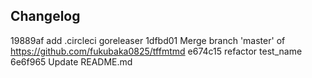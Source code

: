 ## Changelog

19889af add .circleci goreleaser
1dfbd01 Merge branch 'master' of https://github.com/fukubaka0825/tffmtmd
e674c15 refactor test_name
6e6f965 Update README.md
